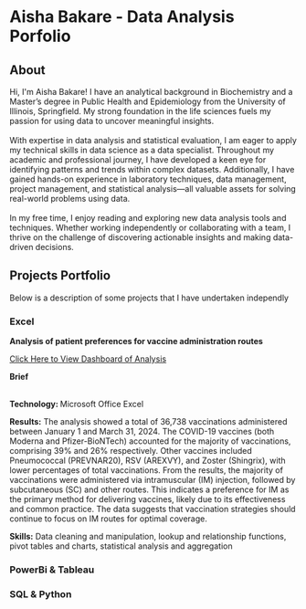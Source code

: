 <h1>Aisha Bakare - Data Analysis Porfolio</h1>
<h2>About</h2>
<p>Hi, I'm Aisha Bakare! I have an analytical background in Biochemistry and a Master’s degree in Public Health and Epidemiology from the University of Illinois, Springfield. My strong foundation in the life sciences fuels my passion for using data to uncover meaningful insights.<br></br>
With expertise in data analysis and statistical evaluation, I am eager to apply my technical skills in data science as a data specialist. Throughout my academic and professional journey, I have developed a keen eye for identifying patterns and trends within complex datasets. Additionally, I have gained hands-on experience in laboratory techniques, data management, project management, and statistical analysis—all valuable assets for solving real-world problems using data.<br></br>
In my free time, I enjoy reading and exploring new data analysis tools and techniques. Whether working independently or collaborating with a team, I thrive on the challenge of discovering actionable insights and making data-driven decisions.
</p>
<h2>Projects Portfolio</h2>
<p>Below is a description of some projects that I have undertaken independly</p>
<h3>Excel</h3>
<strong>Analysis of patient preferences for vaccine administration routes</strong>
<p><a href="https://github.com/aishanerd/data-analyst-porfolio/blob/main/Vaccine%20Report_Aisha%20Bakare_Created%20with%20Excel.pdf">Click Here to View Dashboard of Analysis</a></p>
<Strong>Brief</Strong><br></br>
<p><Strong>Technology: </Strong>Microsoft Office Excel</p>
<p><Strong>Results:</Strong> The analysis showed a total of 36,738 vaccinations administered between January 1 and March 31, 2024. 
The COVID-19 vaccines (both Moderna and Pfizer-BioNTech) accounted for the majority of vaccinations, comprising 39% and 26% respectively. Other vaccines included Pneumococcal (PREVNAR20), RSV (AREXVY), and Zoster (Shingrix), with lower percentages of total vaccinations.
From the results, the majority of vaccinations were administered via intramuscular (IM) injection, followed by subcutaneous (SC) and other routes. This indicates a preference for IM as the primary method for delivering vaccines, likely due to its effectiveness and common practice. The data suggests that vaccination strategies should continue to focus on IM routes for optimal coverage.
</p>
<p><Strong>Skills:</Strong> Data cleaning and manipulation, lookup and relationship functions, pivot tables and charts, statistical analysis and aggregation
</p>

<h3>PowerBi & Tableau</h3>
<h3>SQL & Python</h3>
